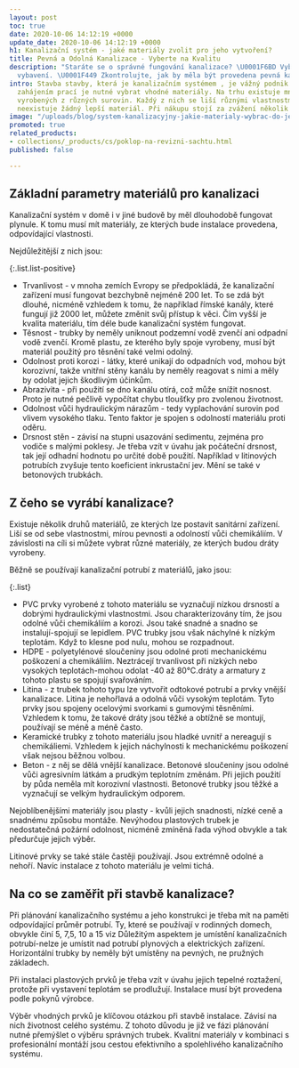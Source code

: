 ```yaml
---
layout: post
toc: true
date: 2020-10-06 14:12:19 +0000
update_date: 2020-10-06 14:12:19 +0000
h1: Kanalizační systém - jaké materiály zvolit pro jeho vytvoření?
title: Pevná a Odolná Kanalizace - Vyberte na Kvalitu
description: "Staráte se o správné fungování kanalizace? \U0001F6BD Vyberte na lepší
  vybavení. \U0001F449 Zkontrolujte, jak by měla být provedena pevná kanalizace."
intro: Stavba stavby, která je kanalizačním systémem , je vážný podnik. Proto před
  zahájením prací je nutné vybrat vhodné materiály. Na trhu existuje mnoho druhů trubek
  vyrobených z různých surovin. Každý z nich se liší různými vlastnostmi. Ve skutečnosti
  neexistuje žádný lepší materiál. Při nákupu stojí za zvážení několik otázek.
image: "/uploads/blog/system-kanalizacyjny-jakie-materialy-wybrac-do-jego-stworzenia.jpg"
promoted: true
related_products:
- collections/_products/cs/poklop-na-revizni-sachtu.html
published: false

---
```

## Základní parametry materiálů pro kanalizaci

Kanalizační systém v domě i v jiné budově by měl dlouhodobě fungovat plynule. K tomu musí mít materiály, ze kterých bude instalace provedena, odpovídající vlastnosti.

Nejdůležitější z nich jsou:

{:.list.list-positive}

* Trvanlivost - v mnoha zemích Evropy se předpokládá, že kanalizační zařízení musí fungovat bezchybně nejméně 200 let. To se zdá být dlouhé, nicméně vzhledem k tomu, že například římské kanály, které fungují již 2000 let, můžete změnit svůj přístup k věci. Čím vyšší je kvalita materiálu, tím déle bude kanalizační systém fungovat.
* Těsnost - trubky by neměly uniknout podzemní vodě zvenčí ani odpadní vodě zvenčí. Kromě plastu, ze kterého byly spoje vyrobeny, musí být materiál použitý pro těsnění také velmi odolný.
* Odolnost proti korozi - látky, které unikají do odpadních vod, mohou být korozivní, takže vnitřní stěny kanálu by neměly reagovat s nimi a měly by odolat jejich škodlivým účinkům.
* Abrazivita - při použití se dno kanálu otírá, což může snížit nosnost. Proto je nutné pečlivě vypočítat chybu tloušťky pro zvolenou životnost.
* Odolnost vůči hydraulickým nárazům - tedy vyplachování surovin pod vlivem vysokého tlaku. Tento faktor je spojen s odolností materiálu proti oděru.
* Drsnost stěn - závisí na stupni usazování sedimentu, zejména pro vodiče s malými poklesy. Je třeba vzít v úvahu jak počáteční drsnost, tak její odhadní hodnotu po určité době použití. Například v litinových potrubích zvyšuje tento koeficient inkrustační jev. Mění se také v betonových trubkách.

## Z čeho se vyrábí kanalizace?

Existuje několik druhů materiálů, ze kterých lze postavit sanitární zařízení. Liší se od sebe vlastnostmi, mírou pevnosti a odolností vůči chemikáliím. V závislosti na cíli si můžete vybrat různé materiály, ze kterých budou dráty vyrobeny.

Běžně se používají kanalizační potrubí z materiálů, jako jsou:

{:.list}

* PVC prvky vyrobené z tohoto materiálu se vyznačují nízkou drsností a dobrými hydraulickými vlastnostmi. Jsou charakterizovány tím, že jsou odolné vůči chemikáliím a korozi. Jsou také snadné a snadno se instalují-spojují se lepidlem. PVC trubky jsou však náchylné k nízkým teplotám. Když to klesne pod nulu, mohou se rozpadnout.
* HDPE - polyetylénové sloučeniny jsou odolné proti mechanickému poškození a chemikáliím. Neztrácejí trvanlivost při nízkých nebo vysokých teplotách-mohou odolat -40 až 80°C.dráty a armatury z tohoto plastu se spojují svařováním.
* Litina - z trubek tohoto typu lze vytvořit odtokové potrubí a prvky vnější kanalizace. Litina je nehořlavá a odolná vůči vysokým teplotám. Tyto prvky jsou spojeny ocelovými svorkami s gumovými těsněními. Vzhledem k tomu, že takové dráty jsou těžké a obtížně se montují, používají se méně a méně často.
* Keramické trubky z tohoto materiálu jsou hladké uvnitř a nereagují s chemikáliemi. Vzhledem k jejich náchylnosti k mechanickému poškození však nejsou běžnou volbou.
* Beton - z něj se dělá vnější kanalizace. Betonové sloučeniny jsou odolné vůči agresivním látkám a prudkým teplotním změnám. Při jejich použití by půda neměla mít korozivní vlastnosti. Betonové trubky jsou těžké a vyznačují se velkým hydraulickým odporem.

Nejoblíbenějšími materiály jsou plasty - kvůli jejich snadnosti, nízké ceně a snadnému způsobu montáže. Nevýhodou plastových trubek je nedostatečná požární odolnost, nicméně zmíněná řada výhod obvykle a tak předurčuje jejich výběr.

Litinové prvky se také stále častěji používají. Jsou extrémně odolné a nehoří. Navíc instalace z tohoto materiálu je velmi tichá.

## Na co se zaměřit při stavbě kanalizace?

Při plánování kanalizačního systému a jeho konstrukci je třeba mít na paměti odpovídající průměr potrubí. Ty, které se používají v rodinných domech, obvykle činí 5, 7,5, 10 a 15 viz Důležitým aspektem je umístění kanalizačních potrubí-nelze je umístit nad potrubí plynových a elektrických zařízení. Horizontální trubky by neměly být umístěny na pevných, ne pružných základech.

Při instalaci plastových prvků je třeba vzít v úvahu jejich tepelné roztažení, protože při vystavení teplotám se prodlužují. Instalace musí být provedena podle pokynů výrobce.

Výběr vhodných prvků je klíčovou otázkou při stavbě instalace. Závisí na nich životnost celého systému. Z tohoto důvodu je již ve fázi plánování nutné přemýšlet o výběru správných trubek. Kvalitní materiály v kombinaci s profesionální montáží jsou cestou efektivního a spolehlivého kanalizačního systému.
